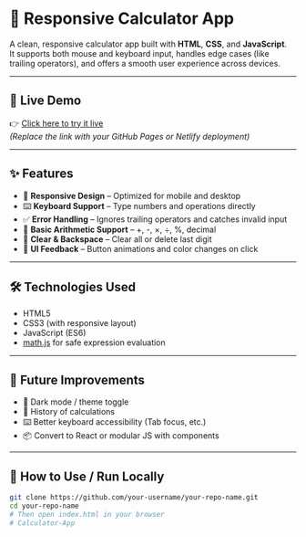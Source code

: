 # 🧮 Responsive Calculator App

A clean, responsive calculator app built with **HTML**, **CSS**, and **JavaScript**.  
It supports both mouse and keyboard input, handles edge cases (like trailing operators), and offers a smooth user experience across devices.

---

## 🚀 Live Demo

👉 [Click here to try it live](https://your-github-username.github.io/your-repo-name)  
_(Replace the link with your GitHub Pages or Netlify deployment)_

---

## ✨ Features

- 📱 **Responsive Design** – Optimized for mobile and desktop
- ⌨️ **Keyboard Support** – Type numbers and operations directly
- ✅ **Error Handling** – Ignores trailing operators and catches invalid input
- 🧠 **Basic Arithmetic Support** – +, -, ×, ÷, %, decimal
- 🔄 **Clear & Backspace** – Clear all or delete last digit
- 🎨 **UI Feedback** – Button animations and color changes on click

---


## 🛠️ Technologies Used

- HTML5
- CSS3 (with responsive layout)
- JavaScript (ES6)
- [math.js](https://mathjs.org/) for safe expression evaluation

---

## 🔧 Future Improvements

- 🌙 Dark mode / theme toggle
- 🧾 History of calculations
- ⌨️ Better keyboard accessibility (Tab focus, etc.)
- 📦 Convert to React or modular JS with components

---

## 📂 How to Use / Run Locally

```bash
git clone https://github.com/your-username/your-repo-name.git
cd your-repo-name
# Then open index.html in your browser
# Calculator-App
